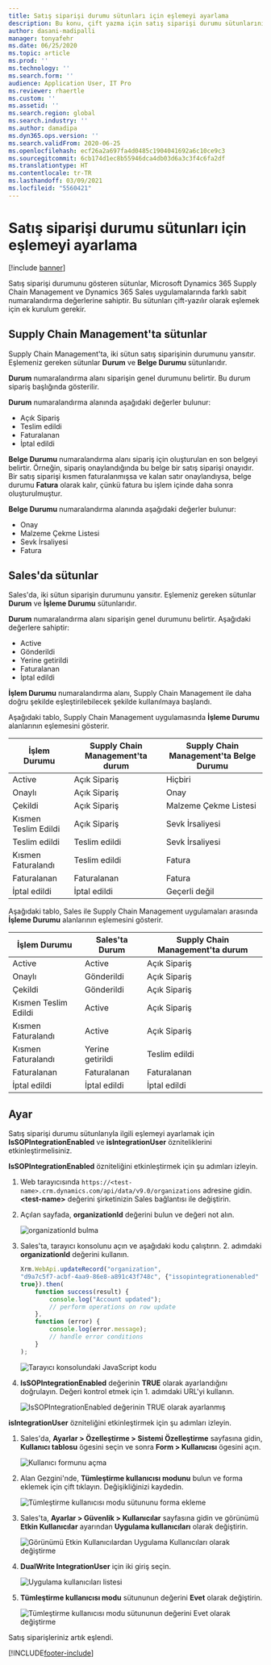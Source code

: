 ```yaml
---
title: Satış siparişi durumu sütunları için eşlemeyi ayarlama
description: Bu konu, çift yazma için satış siparişi durumu sütunlarının nasıl ayarlanacağını açıklar.
author: dasani-madipalli
manager: tonyafehr
ms.date: 06/25/2020
ms.topic: article
ms.prod: ''
ms.technology: ''
ms.search.form: ''
audience: Application User, IT Pro
ms.reviewer: rhaertle
ms.custom: ''
ms.assetid: ''
ms.search.region: global
ms.search.industry: ''
ms.author: damadipa
ms.dyn365.ops.version: ''
ms.search.validFrom: 2020-06-25
ms.openlocfilehash: ecf26a2a697fa4d0485c1904041692a6c10ce9c3
ms.sourcegitcommit: 6cb174d1ec8b55946dca4db03d6a3c3f4c6fa2df
ms.translationtype: HT
ms.contentlocale: tr-TR
ms.lasthandoff: 03/09/2021
ms.locfileid: "5560421"
---
```

# <a name="set-up-the-mapping-for-the-sales-order-status-columns"></a>Satış siparişi durumu sütunları için eşlemeyi ayarlama

[!include [banner](../../includes/banner.md)]

Satış siparişi durumunu gösteren sütunlar, Microsoft Dynamics 365 Supply Chain Management ve Dynamics 365 Sales uygulamalarında farklı sabit numaralandırma değerlerine sahiptir. Bu sütunları çift-yazılır olarak eşlemek için ek kurulum gerekir.

## <a name="columns-in-supply-chain-management"></a>Supply Chain Management'ta sütunlar

Supply Chain Management'ta, iki sütun satış siparişinin durumunu yansıtır. Eşlemeniz gereken sütunlar **Durum** ve **Belge Durumu** sütunlarıdır.

**Durum** numaralandırma alanı siparişin genel durumunu belirtir. Bu durum sipariş başlığında gösterilir.

**Durum** numaralandırma alanında aşağıdaki değerler bulunur:

- Açık Sipariş
- Teslim edildi
- Faturalanan
- İptal edildi

**Belge Durumu** numaralandırma alanı sipariş için oluşturulan en son belgeyi belirtir. Örneğin, sipariş onaylandığında bu belge bir satış siparişi onayıdır. Bir satış siparişi kısmen faturalanmışsa ve kalan satır onaylandıysa, belge durumu **Fatura** olarak kalır, çünkü fatura bu işlem içinde daha sonra oluşturulmuştur.

**Belge Durumu** numaralandırma alanında aşağıdaki değerler bulunur:

- Onay
- Malzeme Çekme Listesi
- Sevk İrsaliyesi
- Fatura

## <a name="columns-in-sales"></a>Sales'da sütunlar

Sales'da, iki sütun siparişin durumunu yansıtır. Eşlemeniz gereken sütunlar **Durum** ve **İşleme Durumu** sütunlarıdır.

**Durum** numaralandırma alanı siparişin genel durumunu belirtir. Aşağıdaki değerlere sahiptir:

- Active
- Gönderildi
- Yerine getirildi
- Faturalanan
- İptal edildi

**İşlem Durumu** numaralandırma alanı, Supply Chain Management ile daha doğru şekilde eşleştirilebilecek şekilde kullanılmaya başlandı.

Aşağıdaki tablo, Supply Chain Management uygulamasında **İşleme Durumu** alanlarının eşlemesini gösterir.

| İşlem Durumu   | Supply Chain Management'ta durum | Supply Chain Management'ta Belge Durumu |
|---------------------|-----------------------------------|--------------------------------------------|
| Active              | Açık Sipariş                        | Hiçbiri                                       |
| Onaylı           | Açık Sipariş                        | Onay                               |
| Çekildi              | Açık Sipariş                        | Malzeme Çekme Listesi                               |
| Kısmen Teslim Edildi | Açık Sipariş                        | Sevk İrsaliyesi                               |
| Teslim edildi           | Teslim edildi                         | Sevk İrsaliyesi                               |
| Kısmen Faturalandı  | Teslim edildi                         | Fatura                                    |
| Faturalanan            | Faturalanan                          | Fatura                                    |
| İptal edildi           | İptal edildi                         | Geçerli değil                             |

Aşağıdaki tablo, Sales ile Supply Chain Management uygulamaları arasında **İşleme Durumu** alanlarının eşlemesini gösterir.

| İşlem Durumu   | Sales'ta Durum | Supply Chain Management'ta durum |
|---------------------|-----------------|-----------------------------------|
| Active              | Active          | Açık Sipariş                        |
| Onaylı           | Gönderildi       | Açık Sipariş                        |
| Çekildi              | Gönderildi       | Açık Sipariş                        |
| Kısmen Teslim Edildi | Active          | Açık Sipariş                        |
| Kısmen Faturalandı  | Active          | Açık Sipariş                        |
| Kısmen Faturalandı  | Yerine getirildi       | Teslim edildi                         |
| Faturalanan            | Faturalanan        | Faturalanan                          |
| İptal edildi           | İptal edildi       | İptal edildi                         |

## <a name="setup"></a>Ayar

Satış siparişi durumu sütunlarıyla ilgili eşlemeyi ayarlamak için **IsSOPIntegrationEnabled** ve **isIntegrationUser** özniteliklerini etkinleştirmelisiniz.

**IsSOPIntegrationEnabled** özniteliğini etkinleştirmek için şu adımları izleyin.

1. Web tarayıcısında `https://<test-name>.crm.dynamics.com/api/data/v9.0/organizations` adresine gidin. **\<test-name\>** değerini şirketinizin Sales bağlantısı ile değiştirin.
2. Açılan sayfada, **organizationId** değerini bulun ve değeri not alın.

    ![organizationId bulma](media/sales-map-orgid.png)

3. Sales'ta, tarayıcı konsolunu açın ve aşağıdaki kodu çalıştırın. 2. adımdaki **organizationId** değerini kullanın.

    ```javascript
    Xrm.WebApi.updateRecord("organization",
    "d9a7c5f7-acbf-4aa9-86e8-a891c43f748c", {"issopintegrationenabled" :
    true}).then(
        function success(result) {
            console.log("Account updated");
            // perform operations on row update
        },
        function (error) {
            console.log(error.message);
            // handle error conditions
        }
    );
    ```

    ![Tarayıcı konsolundaki JavaScript kodu](media/sales-map-script.png)

4. **IsSOPIntegrationEnabled** değerinin **TRUE** olarak ayarlandığını doğrulayın. Değeri kontrol etmek için 1. adımdaki URL'yi kullanın.

    ![IsSOPIntegrationEnabled değerinin TRUE olarak ayarlanmış](media/sales-map-integration-enabled.png)

**isIntegrationUser** özniteliğini etkinleştirmek için şu adımları izleyin.

1. Sales'da, **Ayarlar \> Özelleştirme \> Sistemi Özelleştirme** sayfasına gidin, **Kullanıcı tablosu** ögesini seçin ve sonra **Form \> Kullanıcısı** ögesini açın.

    ![Kullanıcı formunu açma](media/sales-map-user.png)

2. Alan Gezgini'nde, **Tümleştirme kullanıcısı modunu** bulun ve forma eklemek için çift tıklayın. Değişikliğinizi kaydedin.

    ![Tümleştirme kullanıcısı modu sütununu forma ekleme](media/sales-map-field-explorer.png)

3. Sales'ta, **Ayarlar \> Güvenlik \> Kullanıcılar** sayfasına gidin ve görünümü **Etkin Kullanıcılar** ayarından **Uygulama kullanıcıları** olarak değiştirin.

    ![Görünümü Etkin Kullanıcılardan Uygulama Kullanıcıları olarak değiştirme](media/sales-map-enabled-users.png)

4. **DualWrite IntegrationUser** için iki giriş seçin.

    ![Uygulama kullanıcıları listesi](media/sales-map-user-mode.png)

5. **Tümleştirme kullanıcısı modu** sütununun değerini **Evet** olarak değiştirin.

    ![Tümleştirme kullanıcısı modu sütununun değerini Evet olarak değiştirme](media/sales-map-user-mode-yes.png)

Satış siparişleriniz artık eşlendi.


[!INCLUDE[footer-include](../../../../includes/footer-banner.md)]
